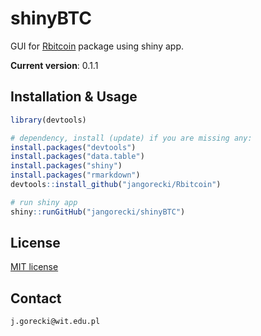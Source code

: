 # shinyBTC

GUI for [Rbitcoin](https://github.com/jangorecki/Rbitcoin) package using shiny app.

**Current version**: 0.1.1

## Installation & Usage

```R
library(devtools)

# dependency, install (update) if you are missing any:
install.packages("devtools")
install.packages("data.table")
install.packages("shiny")
install.packages("rmarkdown")
devtools::install_github("jangorecki/Rbitcoin")

# run shiny app
shiny::runGitHub("jangorecki/shinyBTC")
```

## License

[MIT license](https://github.com/jangorecki/shinyBTC/blob/master/LICENSE)

## Contact

`j.gorecki@wit.edu.pl`
